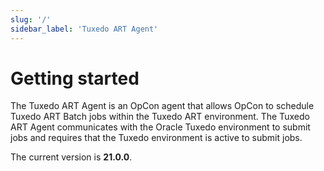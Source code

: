 ```yaml
---
slug: '/'
sidebar_label: 'Tuxedo ART Agent'
---
```


# Getting started

The Tuxedo ART Agent is an OpCon agent that allows OpCon to schedule Tuxedo ART Batch jobs within the Tuxedo ART environment. The Tuxedo ART Agent communicates with the Oracle Tuxedo environment to submit jobs and requires that the Tuxedo environment is active to submit jobs.

The current version is **21.0.0**.
